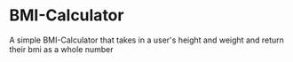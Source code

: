 # BMI-Calculator
A simple BMI-Calculator that takes in a user's height and weight and return their bmi as a whole number
